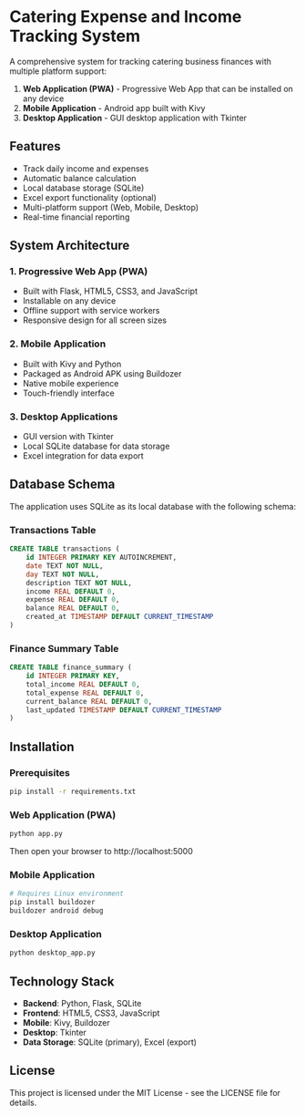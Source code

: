 # Catering Expense and Income Tracking System

A comprehensive system for tracking catering business finances with multiple platform support:

1. **Web Application (PWA)** - Progressive Web App that can be installed on any device
2. **Mobile Application** - Android app built with Kivy
3. **Desktop Application** - GUI desktop application with Tkinter

## Features

- Track daily income and expenses
- Automatic balance calculation
- Local database storage (SQLite)
- Excel export functionality (optional)
- Multi-platform support (Web, Mobile, Desktop)
- Real-time financial reporting

## System Architecture

### 1. Progressive Web App (PWA)
- Built with Flask, HTML5, CSS3, and JavaScript
- Installable on any device
- Offline support with service workers
- Responsive design for all screen sizes

### 2. Mobile Application
- Built with Kivy and Python
- Packaged as Android APK using Buildozer
- Native mobile experience
- Touch-friendly interface

### 3. Desktop Applications
- GUI version with Tkinter
- Local SQLite database for data storage
- Excel integration for data export

## Database Schema

The application uses SQLite as its local database with the following schema:

### Transactions Table
```sql
CREATE TABLE transactions (
    id INTEGER PRIMARY KEY AUTOINCREMENT,
    date TEXT NOT NULL,
    day TEXT NOT NULL,
    description TEXT NOT NULL,
    income REAL DEFAULT 0,
    expense REAL DEFAULT 0,
    balance REAL DEFAULT 0,
    created_at TIMESTAMP DEFAULT CURRENT_TIMESTAMP
)
```

### Finance Summary Table
```sql
CREATE TABLE finance_summary (
    id INTEGER PRIMARY KEY,
    total_income REAL DEFAULT 0,
    total_expense REAL DEFAULT 0,
    current_balance REAL DEFAULT 0,
    last_updated TIMESTAMP DEFAULT CURRENT_TIMESTAMP
)
```

## Installation

### Prerequisites
```bash
pip install -r requirements.txt
```

### Web Application (PWA)
```bash
python app.py
```
Then open your browser to http://localhost:5000

### Mobile Application
```bash
# Requires Linux environment
pip install buildozer
buildozer android debug
```

### Desktop Application
```bash
python desktop_app.py
```

## Technology Stack

- **Backend**: Python, Flask, SQLite
- **Frontend**: HTML5, CSS3, JavaScript
- **Mobile**: Kivy, Buildozer
- **Desktop**: Tkinter
- **Data Storage**: SQLite (primary), Excel (export)

## License

This project is licensed under the MIT License - see the LICENSE file for details.